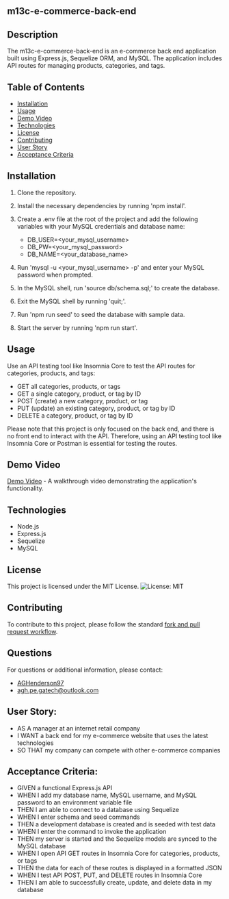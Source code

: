 ## m13c-e-commerce-back-end


## Description

The m13c-e-commerce-back-end is an e-commerce back end application built using Express.js, Sequelize ORM, and MySQL. The application includes API routes for managing products, categories, and tags.


## Table of Contents

- [Installation](#installation)
- [Usage](#usage)
- [Demo Video](#demo-video)
- [Technologies](#technologies)
- [License](#license)
- [Contributing](#contributing)
- [User Story](#user-story)
- [Acceptance Criteria](#acceptance-criteria)

## Installation

1. Clone the repository.
2. Install the necessary dependencies by running 'npm install'.
3. Create a .env file at the root of the project and add the following variables with your MySQL credentials and database name:  

    - DB_USER=<your_mysql_username>              
    - DB_PW=<your_mysql_password>
    - DB_NAME=<your_database_name>

4. Run 'mysql -u <your_mysql_username> -p' and enter your MySQL password when prompted.
5. In the MySQL shell, run 'source db/schema.sql;' to create the database.
6. Exit the MySQL shell by running 'quit;'.
7. Run 'npm run seed' to seed the database with sample data.
8. Start the server by running 'npm run start'.


## Usage

Use an API testing tool like Insomnia Core to test the API routes for categories, products, and tags:

- GET all categories, products, or tags
- GET a single category, product, or tag by ID
- POST (create) a new category, product, or tag
- PUT (update) an existing category, product, or tag by ID
- DELETE a category, product, or tag by ID

Please note that this project is only focused on the back end, and there is no front end to interact with the API. Therefore, using an API testing tool like Insomnia Core or Postman is essential for testing the routes.


## Demo Video

[Demo Video](https://drive.google.com/file/d/1vU3UWp_X4LY_VBRb9Ky25Z0_TrdUcxfa/view?usp=share_link) - A walkthrough video demonstrating the application's functionality.


## Technologies

- Node.js
- Express.js
- Sequelize
- MySQL


## License

This project is licensed under the MIT License.
![License: MIT](https://img.shields.io/badge/License-MIT-green.svg)


## Contributing

To contribute to this project, please follow the standard [fork and pull request workflow](https://docs.github.com/en/pull-requests/collaborating-with-pull-requests/working-with-forks/about-forks).


## Questions

For questions or additional information, please contact:

- [AGHenderson97](https://github.com/AGHenderson97)
- agh.pe.gatech@outlook.com


## User Story:

- AS A manager at an internet retail company
- I WANT a back end for my e-commerce website that uses the latest technologies
- SO THAT my company can compete with other e-commerce companies

## Acceptance Criteria:

- GIVEN a functional Express.js API
- WHEN I add my database name, MySQL username, and MySQL password to an environment variable file
- THEN I am able to connect to a database using Sequelize
- WHEN I enter schema and seed commands
- THEN a development database is created and is seeded with test data
- WHEN I enter the command to invoke the application
- THEN my server is started and the Sequelize models are synced to the MySQL database
- WHEN I open API GET routes in Insomnia Core for categories, products, or tags
- THEN the data for each of these routes is displayed in a formatted JSON
- WHEN I test API POST, PUT, and DELETE routes in Insomnia Core
- THEN I am able to successfully create, update, and delete data in my database

